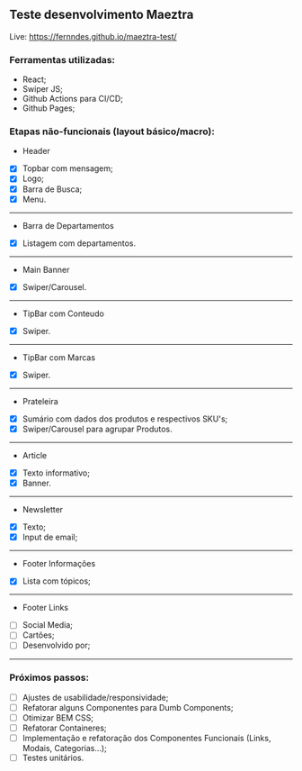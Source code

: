 ## Teste desenvolvimento Maeztra

Live: https://fernndes.github.io/maeztra-test/

### Ferramentas utilizadas:
- React;
- Swiper JS;
- Github Actions para CI/CD;
- Github Pages;

### Etapas não-funcionais (layout básico/macro):
- Header
- [x] Topbar com mensagem;
- [x] Logo;
- [x] Barra de Busca;
- [x] Menu.

--------

- Barra de Departamentos
- [x] Listagem com departamentos.

--------

- Main Banner
- [x] Swiper/Carousel.

--------

- TipBar com Conteudo
- [x] Swiper.

--------

- TipBar com Marcas
- [x] Swiper.

--------

- Prateleira
- [x] Sumário com dados dos produtos e respectivos SKU's;
- [x] Swiper/Carousel para agrupar Produtos.

--------

- Article
- [x] Texto informativo;
- [x] Banner.

--------

- Newsletter
- [x] Texto;
- [x] Input de email;

--------

- Footer Informações
- [x] Lista com tópicos;

--------

- Footer Links
- [ ] Social Media;
- [ ] Cartões;
- [ ] Desenvolvido por;

--------

### Próximos passos:

- [ ] Ajustes de usabilidade/responsividade;
- [ ] Refatorar alguns Componentes para Dumb Components;
- [ ] Otimizar BEM CSS;
- [ ] Refatorar Containeres;
- [ ] Implementação e refatoração dos Componentes Funcionais (Links, Modais, Categorias...);
- [ ] Testes unitários.
